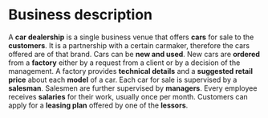# Business description

A **car dealership** is a single business venue that offers **cars** for sale to the **customers**. It is a partnership with a certain carmaker, therefore the cars offered are of that brand. Cars can be **new and used**. New cars are **ordered** from a **factory** either by a request from a client or by a decision of the management. A factory provides **technical details** and a **suggested retail price** about each **model** of a car. Each car for sale is supervised by a **salesman**. Salesmen are further supervised by **managers**. Every employee receives **salaries** for their work, usually once per month. Customers can apply for a **leasing plan** offered by one of the **lessors**. 
